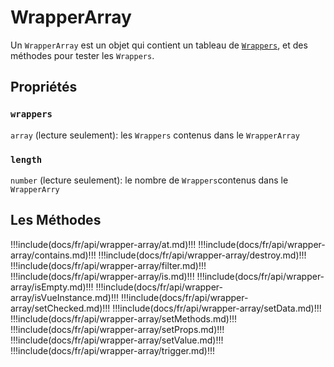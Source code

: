# WrapperArray

Un `WrapperArray` est un objet qui contient un tableau de [`Wrappers`](../wrapper/), et des méthodes pour tester les `Wrappers`.

## Propriétés

### `wrappers`

`array` (lecture seulement): les `Wrappers` contenus dans le `WrapperArray`

### `length`

`number` (lecture seulement): le nombre de `Wrappers`contenus dans le `WrapperArry`

## Les Méthodes

!!!include(docs/fr/api/wrapper-array/at.md)!!!
!!!include(docs/fr/api/wrapper-array/contains.md)!!!
!!!include(docs/fr/api/wrapper-array/destroy.md)!!!
!!!include(docs/fr/api/wrapper-array/filter.md)!!!
!!!include(docs/fr/api/wrapper-array/is.md)!!!
!!!include(docs/fr/api/wrapper-array/isEmpty.md)!!!
!!!include(docs/fr/api/wrapper-array/isVueInstance.md)!!!
!!!include(docs/fr/api/wrapper-array/setChecked.md)!!!
!!!include(docs/fr/api/wrapper-array/setData.md)!!!
!!!include(docs/fr/api/wrapper-array/setMethods.md)!!!
!!!include(docs/fr/api/wrapper-array/setProps.md)!!!
!!!include(docs/fr/api/wrapper-array/setValue.md)!!!
!!!include(docs/fr/api/wrapper-array/trigger.md)!!!
